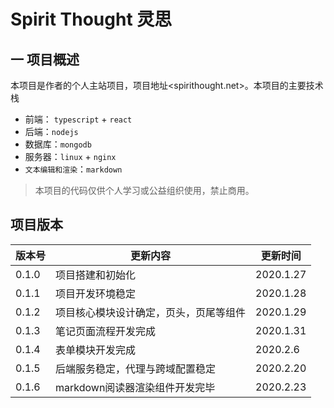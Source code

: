 # Spirit Thought 灵思

## 一 项目概述

本项目是作者的个人主站项目，项目地址<spirithought.net>。本项目的主要技术栈

- 前端： `typescript` + `react`
- 后端：`nodejs`
- 数据库：`mongodb`
- 服务器：`linux` + `nginx`
- `文本编辑和渲染`：`markdown`

> 本项目的代码仅供个人学习或公益组织使用，禁止商用。

## 项目版本

| 版本号 | 更新内容 | 更新时间 |
| ------ | -------- | ------ |
| 0.1.0 | 项目搭建和初始化 | 2020.1.27 |
| 0.1.1 | 项目开发环境稳定 | 2020.1.28 |
| 0.1.2 | 项目核心模块设计确定，页头，页尾等组件 | 2020.1.29 |
| 0.1.3 | 笔记页面流程开发完成 | 2020.1.31 |
| 0.1.4 | 表单模块开发完成 | 2020.2.6 |
| 0.1.5 | 后端服务稳定，代理与跨域配置稳定 | 2020.2.20 |
| 0.1.6 | markdown阅读器渲染组件开发完毕 | 2020.2.23 |



